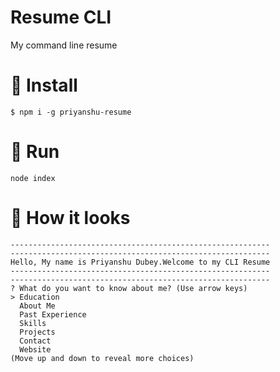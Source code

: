 # Resume CLI
My command line resume

# 📝 Install
```
$ npm i -g priyanshu-resume
```

# 📜 Run 
```
node index
```

# 📜 How it looks 
```
----------------------------------------------------------
----------------------------------------------------------
Hello, My name is Priyanshu Dubey.Welcome to my CLI Resume
----------------------------------------------------------
----------------------------------------------------------
? What do you want to know about me? (Use arrow keys)
> Education
  About Me
  Past Experience
  Skills
  Projects
  Contact
  Website
(Move up and down to reveal more choices)
```
